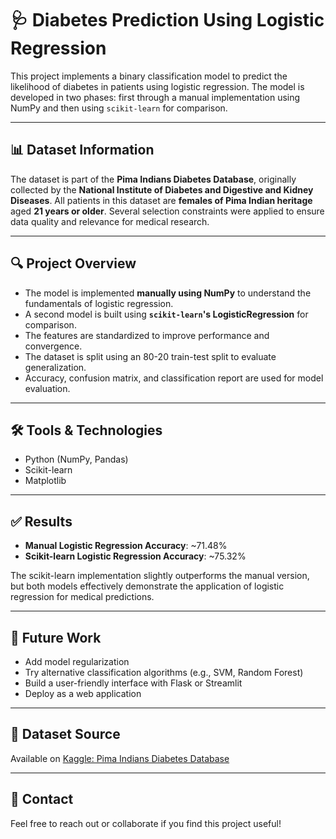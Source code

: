 # 🩺 Diabetes Prediction Using Logistic Regression

This project implements a binary classification model to predict the likelihood of diabetes in patients using logistic regression. The model is developed in two phases: first through a manual implementation using NumPy and then using `scikit-learn` for comparison.

---

## 📊 Dataset Information

The dataset is part of the **Pima Indians Diabetes Database**, originally collected by the **National Institute of Diabetes and Digestive and Kidney Diseases**. All patients in this dataset are **females of Pima Indian heritage** aged **21 years or older**. Several selection constraints were applied to ensure data quality and relevance for medical research.

---

## 🔍 Project Overview

- The model is implemented **manually using NumPy** to understand the fundamentals of logistic regression.
- A second model is built using **`scikit-learn`'s LogisticRegression** for comparison.
- The features are standardized to improve performance and convergence.
- The dataset is split using an 80-20 train-test split to evaluate generalization.
- Accuracy, confusion matrix, and classification report are used for model evaluation.

---

## 🛠️ Tools & Technologies

- Python (NumPy, Pandas)
- Scikit-learn
- Matplotlib


---

## ✅ Results

- **Manual Logistic Regression Accuracy**: ~71.48%
- **Scikit-learn Logistic Regression Accuracy**: ~75.32%

The scikit-learn implementation slightly outperforms the manual version, but both models effectively demonstrate the application of logistic regression for medical predictions.

---

## 💾 Future Work

- Add model regularization
- Try alternative classification algorithms (e.g., SVM, Random Forest)
- Build a user-friendly interface with Flask or Streamlit
- Deploy as a web application

---

## 📁 Dataset Source

Available on [Kaggle: Pima Indians Diabetes Database](https://www.kaggle.com/datasets/kandij/diabetes-dataset)

---

## 🤝 Contact

Feel free to reach out or collaborate if you find this project useful!

